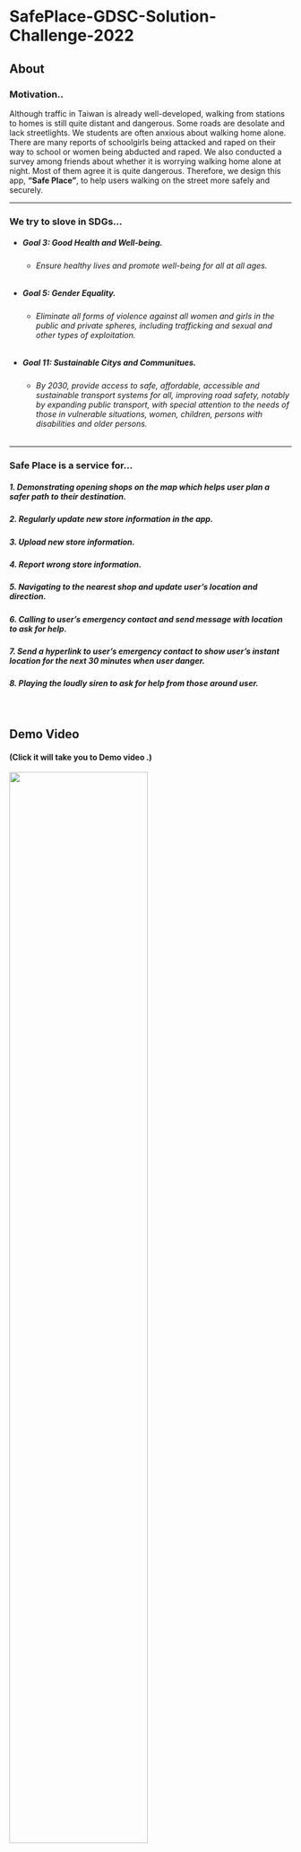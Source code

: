 # SafePlace-GDSC-Solution-Challenge-2022

## About
### Motivation..

Although traffic in Taiwan is already well-developed, walking from stations to homes is still quite distant and dangerous. Some roads are desolate and lack streetlights. We students are often anxious about walking home alone. There are many reports of schoolgirls being attacked and raped on their way to school or women being abducted and raped. We also conducted a survey among friends about whether it is worrying walking home alone at night. Most of them agree it is quite dangerous. Therefore, we design this app, **“Safe Place”**, to help users walking on the street more safely and securely. 

***

### We try to slove in SDGs...
* #####  *Goal 3*: Good Health and Well-being.
   - ###### Ensure healthy lives and promote well-being for all at all ages.
 
* #####  Goal *5*: Gender Equality.
   - ###### Eliminate all forms of violence against all women and girls in the public and private spheres, including trafficking and sexual and other types of exploitation.

* #####  *Goal 11*: Sustainable Citys and Communitues.
   - ###### By 2030, provide access to safe, affordable, accessible and sustainable transport systems for all, improving road safety, notably by expanding public transport, with special attention to the needs of those in vulnerable situations, women, children, persons with disabilities and older persons.

***

### Safe Place is a service for...


##### 1. Demonstrating opening shops on the map which helps user plan a safer path to their destination.
##### 2. Regularly update new store information in the app.
##### 3. Upload new store information.
##### 4. Report wrong store information.
##### 5. Navigating to the nearest shop and update user’s location and direction.
##### 6. Calling to user’s emergency contact and send message with location to ask for help.
##### 7. Send a hyperlink to user’s emergency contact to show user’s instant location for the next 30 minutes when user danger.
##### 8. Playing the loudly siren to ask for help from those around user.

<br/>

## Demo Video 
#### (Click it will take you to Demo video .)
<a href="https://www.youtube.com/watch?v=M1qu2-gCb5k"><img src="https://github.com/yeeecheng/SafePlace-GDSC-Solution-Challenge-2022/blob/main/README_Assets/demo_video.png"  width=70%/></a>

<br/>

## Introduce the function...

<img src=https://github.com/yeeecheng/SafePlace-GDSC-Solution-Challenge-2022/blob/main/README_Assets/nearest_opening_shop.png  width=70% alt="nearest opening shop "/>
<img src=https://github.com/yeeecheng/SafePlace-GDSC-Solution-Challenge-2022/blob/main/README_Assets/upload_local_data.png  width=70% "navigation button"/>
<img src=https://github.com/yeeecheng/SafePlace-GDSC-Solution-Challenge-2022/blob/main/README_Assets/navigation_button.png  width=70% "navigation button"/>
<img src=https://github.com/yeeecheng/SafePlace-GDSC-Solution-Challenge-2022/blob/main/README_Assets/switch_direction.png  width=70% "switch direction"/>
<img src=https://github.com/yeeecheng/SafePlace-GDSC-Solution-Challenge-2022/blob/main/README_Assets/siren_button.png  width=70% "siren button"/>
<img src=https://github.com/yeeecheng/SafePlace-GDSC-Solution-Challenge-2022/blob/main/README_Assets/phone_button.png  width=70% "phone button"/>
<img src=https://github.com/yeeecheng/SafePlace-GDSC-Solution-Challenge-2022/blob/main/README_Assets/contact_location.png  width=70% "contact button"/>
<img src=https://github.com/yeeecheng/SafePlace-GDSC-Solution-Challenge-2022/blob/main/README_Assets/add_new_Store.png  width=70% "add new store"/>
<img src=https://github.com/yeeecheng/SafePlace-GDSC-Solution-Challenge-2022/blob/main/README_Assets/report_wrong_store.png  width=70% "report wrong store"/>

<br/>



## IDE and Platform for Project

<img src=https://github.com/yeeecheng/SafePlace-GDSC-Solution-Challenge-2022/blob/main/README_Assets/platform_used.png width=70% alt="platform we used" />
                                                            

|  Products        |Functions           | 
| ------------- |:-------------|
| Android        | We build our project with Android Studio.      | 
| Kotlin         | This is our main development language.       |  
| Google Map Platform      | We use the Maps SDK and Google Direction API to display the information on the map, as shown in *Figure 1*.      |
| Google Cloud Platform    |  We use Google Compute Engine to set up Server ,as shown in *Figure 2*.      |

<hr>
<img src=https://github.com/yeeecheng/SafePlace-GDSC-Solution-Challenge-2022/blob/main/README_Assets/Google_Map_platform.png width=70% alt="Google Map platform"/>

##### *Figure 1.*
#### In its Architecture, we use Map SDK to present maps and Direction API to plan a route for navigation. 
#### Then, the route will be painted by Maps SDK. 

<hr>
<img src=https://github.com/yeeecheng/SafePlace-GDSC-Solution-Challenge-2022/blob/main/README_Assets/compute_engine.png width=70%  alt="upload local data"/>

##### *Figure 2.*
#### Server is activated by Computer Engine for updating, revising app’s data and uploading,  
#### acquiring user’s location. 

<br/>


## How to use our SafePlace...

#### 1. Android Studio Setup:
 - #####  Following the steps of the https://developer.android.com/studio to download the Android Studio.

#### 2. Downlaod our project and open it with Anrdroid Studio.
 - ##### SafePlace-GDSC-Solution-Challenge-2022 -> Code ->Download ZIP.
 <img src=https://github.com/yeeecheng/SafePlace-GDSC-Solution-Challenge-2022/blob/main/README_Assets/download_project.png width=50% />
 
 - ##### File -> New -> New Project -> "find our project and open it " .
 <img src=https://github.com/yeeecheng/SafePlace-GDSC-Solution-Challenge-2022/blob/main/README_Assets/open_project.png width=50% />
 
#### 3. You need to apply a MAP API KEY for Google Map API and Google Direction API
   - #####  Following the steps of the https://developers.google.com/maps/documentation/android-sdk/get-api-key?hl=zh-tw to get your own MAP API KEY.
   - #####  Then put your MAP_API_KEY in the position in the image below.
  <img src=https://github.com/yeeecheng/SafePlace-GDSC-Solution-Challenge-2022/blob/main/README_Assets/set_map_api.png width=50% />

#### 4. You need to have a Android Phone and its version should be 9.0 .
  - ##### Because of the google API restriction, this has to be run on the Android 9.0 or above Android 9.0.

#### 5. Connect the phone to the computer and confirm that your phone version is displayed on android studio.
  - ##### You can follow the steps of the https://developer.android.com/studio/run/device.
  - <img src=https://github.com/yeeecheng/SafePlace-GDSC-Solution-Challenge-2022/blob/main/README_Assets/Set_phone.png width=50% />

#### 6. Finally , execute SafePlace!

<br/>

## Notice...

  
##### 1. Please ensure that the network connection and GPS are continuously turned on during use
   * ##### Internet and GPS are required as our project will send requests to Google API to get information .

##### 2. Please use SafePlace in Taiwan .
   * ##### Because all data is based on Taiwan. If it is used in other countries, it may not be able to use all the functions..

##### 3.  Please do not run on the emulator.
   * ##### Since our project uses GPS to plan a route and mark user's position, and make phone calls to ask for help, it does not work in virtual devices.

   * ##### Thus, you have to connect it with real device.

<br/>

## Future...

##### 1.  Add a new mode called “Safe Kid” . Parents can keep an eye on their children when they go to school or come back from school. 
##### 2.  Add another new mode called “Safe Elderly”. The elders who often get lost or have dementia can be located. Also, it can store their home address and navigate them to their own house to prevent accidents. 
##### 3.  Combine points *first* and *second* , we would like to improve it to operate in the background. Or develop it to a lightweight version. Users can download it on smart watches and be located when the situation needs.

<br/>

##  Contributors
| YiCheng Liao | YuYi Chuang | YuYi Chu | PinYu Li |
| :-----|:-----|:-----|:-----|
